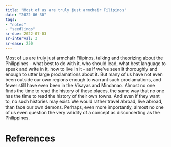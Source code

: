```yaml
---
title: "Most of us are truly just armchair Filipinos"
date: "2022-06-30"
tags:
- "notes"
- "seedlings"
sr-due: 2022-07-03
sr-interval: 3
sr-ease: 250
---
```


Most of us are truly just armchair Filipinos, talking and theorizing about the Philippines - what best to do with it, who should lead, what best language to speak and write in it, how to live in it - as if we've seen it thoroughly and enough to utter large proclamations about it. But many of us have not even been outside our own regions enough to warrant such proclamations, and fewer still have even been in the Visayas and Mindanao. Almost no one finds the time to read the history of these places, the same way that no one has the time to read the history of their own towns. And even if they want to, no such histories may exist. We would rather travel abroad, live abroad, than face our own demons. Perhaps, even more importantly, almost no one of us even question the very validity of a concept as disconcerting as the Philippines.

# References
